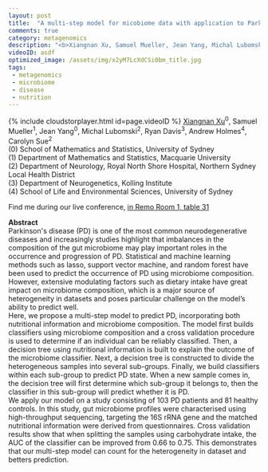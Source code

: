 ```yaml
---
layout: post
title:  "A multi-step model for micobiome data with application to Parkinson's disease prediction"
comments: true
category: metagenomics
description: "<b>Xiangnan Xu, Samuel Mueller, Jean Yang, Michal Lubomski, Ryan Davis, Andrew Holmes, Carolyn Sue</b><br/>Parkinson's disease (PD) is one of the most common..."
videoID: asdf
optimized_image: /assets/img/x2yM7LcXdCSi0bm_title.jpg
tags:
 - metagenomics
 - microbiome
 - disease
 - nutrition
---
```

{% include cloudstorplayer.html id=page.videoID %}
<u>Xiangnan Xu</u><sup>0</sup>, Samuel Mueller<sup>1</sup>, Jean Yang<sup>0</sup>, Michal Lubomski<sup>2</sup>, Ryan Davis<sup>3</sup>, Andrew Holmes<sup>4</sup>, Carolyn Sue<sup>2</sup><br/>
\(0\) School of Mathematics and Statistics, University of Sydney<br/>
\(1\) Department of Mathematics and Statistics, Macquarie University<br/>
\(2\) Department of Neurology, Royal North Shore Hospital, Northern Sydney Local Health District<br/>
\(3\) Department of Neurogenetics, Kolling Institute<br/>
\(4\) School of Life and Environmental Sciences, University of Sydney

Find me during our live conference, [in Remo Room 1, table 31](https://remo.co)

<b>Abstract</b><br/>
Parkinson's disease \(PD\) is one of the most common neurodegenerative diseases and increasingly studies highlight that imbalances in the composition of the gut microbiome may play important roles in the occurrence and progression of PD. Statistical and machine learning methods such as lasso, support vector machine, and random forest have been used to predict the occurrence of PD using microbiome composition. However, extensive modulating factors such as dietary intake have great impact on microbiome composition, which is a major source of heterogeneity in datasets and poses particular challenge on the model’s ability to predict well. <br/>Here, we propose a multi-step model to predict PD, incorporating both nutritional information and microbiome composition. The model first builds classifiers using microbiome composition and a cross validation procedure is used to determine if an individual can be reliably classified. Then, a decision tree using nutritional information is built to explain the outcome of the microbiome classifier. Next, a decision tree is constructed to divide the heterogeneous samples into several sub-groups. Finally, we build classifiers within each sub-group to predict PD state. When a new sample comes in, the decision tree will first determine which sub-group it belongs to, then the classifier in this sub-group will predict whether it is PD.<br/>We apply our model on a study consisting of 103 PD patients and 81 healthy controls. In this study, gut microbiome profiles were characterised using high-throughput sequencing, targeting the 16S rRNA gene and the matched nutritional information were derived from questionnaires. Cross validation results show that when splitting the samples using carbohydrate intake, the AUC of the classifier can be improved from 0.66 to 0.75. This demonstrates that our multi-step model can count for the heterogeneity in dataset and betters prediction.
